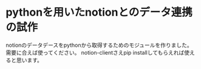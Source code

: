 # pythonを用いたnotionとのデータ連携の試作
notionのデータデースをpythonから取得するためのモジュールを作りました。
需要に合えば使ってください。
notion-clientさえpip installしてもらえれば使えると思います。
